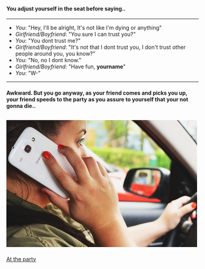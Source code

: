 #### You adjust yourself in the seat before saying..
----
 * _You_: "Hey, I'll be alright, It's not like I'm dying or anything"
 * _Girlfriend/Boyfriend_: "You sure I can trust you?"
 * _You_: "You dont trust me?"
 * _Girlfriend/Boyfriend_: "It's not that I dont trust you, I don't trust other people around you, you know?"
 * _You_: "No, no I dont know."
 * _Girlfriend/Boyfriend_: "Have fun, **yourname**"
 * _You_: "W-"

---
#### Awkward. But you go anyway, as your friend comes and picks you up, your friend speeds to the party as you assure to yourself that your not gonna die..
![car friend pic](girlncar.jpg)
---


[At the party](atParty.md)


